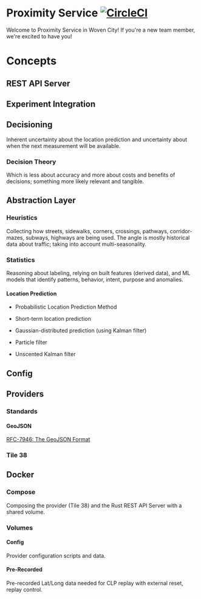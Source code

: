 # Proximity Service [![CircleCI](https://circleci.com/gh/artsy/README.svg?style=svg)](https://circleci.com/gh/artsy/README)

Welcome to Proximity Service in Woven City! If you're a new team member, we're excited to have you!


# Concepts

## REST API Server

## Experiment Integration

## Decisioning

Inherent uncertainty about the location prediction and uncertainty about when the next measurement will be available.

### Decision Theory

Which is less about accuracy and more about costs and benefits of decisions; something more likely relevant and tangible.

## Abstraction Layer

### Heuristics

Collecting how streets, sidewalks, corners, crossings, pathways, corridor-mazes, subways, highways are being used.
The angle is mostly historical data about traffic; taking into account multi-seasonality. 

### Statistics

Reasoning about labeling, relying on built features (derived data), and ML models that identify patterns, behavior, intent, purpose and anomalies.


#### Location Prediction

- Probabilistic Location Prediction Method
- Short-term location prediction

- Gaussian-distributed prediction (using Kalman filter)
- Particle filter
- Unscented Kalman filter

## Config

## Providers

### Standards

#### GeoJSON

[RFC-7946: The GeoJSON Format](https://datatracker.ietf.org/doc/html/rfc7946#section-3.1.6)

### Tile 38

## Docker

### Compose

Composing the provider (Tile 38) and the Rust REST API Server with a shared volume.

### Volumes

#### Config

Provider configuration scripts and data.

#### Pre-Recorded

Pre-recorded Lat/Long data needed for CLP replay with external reset, replay control.